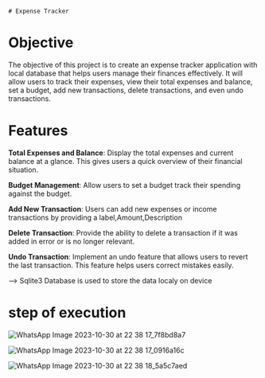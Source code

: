                                                                                                          # Expense Tracker
# Objective

The objective of this project is to create an expense tracker application with local database that helps users manage their finances effectively. It will allow users to track their expenses, view their total expenses and balance, set a budget, add new transactions, delete transactions, and even undo transactions.

# Features
**Total Expenses and Balance**: Display the total expenses and current balance at a glance. This gives users a quick overview of their financial situation.

**Budget Management**: Allow users to set a budget track their spending against the budget.

**Add New Transaction**: Users can add new expenses or income transactions by providing a label,Amount,Description

**Delete Transaction**: Provide the ability to delete a transaction if it was added in error or is no longer relevant.

**Undo Transaction**: Implement an undo feature that allows users to revert the last transaction. This feature helps users correct mistakes easily.



--> Sqlite3 Database is used to store the data localy on device

# step of execution

![WhatsApp Image 2023-10-30 at 22 38 17_7f8bd8a7](https://github.com/rathodyuvraj2/MAD_21012011129_Assigment-2_ExpenseTracker/assets/124398921/13662a71-7d39-42ce-b641-6326798f25b1)


![WhatsApp Image 2023-10-30 at 22 38 17_0916a16c](https://github.com/rathodyuvraj2/MAD_21012011129_Assigment-2_ExpenseTracker/assets/124398921/0879a26c-f797-4dca-9f20-3b63f0d4459f)


![WhatsApp Image 2023-10-30 at 22 38 18_5a5c7aed](https://github.com/rathodyuvraj2/MAD_21012011129_Assigment-2_ExpenseTracker/assets/124398921/d6936c5a-ecf7-409e-9bb8-87adbf45b0fc)


